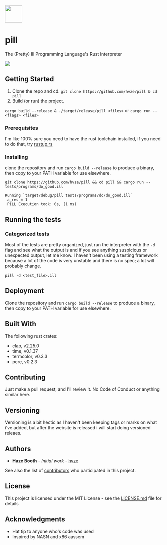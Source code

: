 <img src="https://cdn.rawgit.com/hvze/pill/7563861d/images/pill_logo.svg" width=55/> 


# pill

The (Pretty) Ill Programming Language's Rust Interpreter

<img src="https://cdn.rawgit.com/hvze/pill/2310b6b1/images/fizzbuzz.png" />

## Getting Started

1. Clone the repo and cd.
`git clone https://github.com/hvze/pill & cd pill`
2. Build (or run) the project.

`cargo build --release & ./target/release/pill <files>`
or 
`cargo run -- <flags> <files>`


### Prerequisites

I'm like 100% sure you need to have the rust toolchain installed, if you need to do that, try [rustup.rs](https://rustup.rs)


### Installing

clone the repository and run `cargo build --release` to produce a binary, then copy to your PATH variable for use elsewhere.

`git clone https://github.com/hvze/pill && cd pill && cargo run -- tests/programs/do_good.ill`

```Finished dev [unoptimized + debuginfo] target(s) in 0.0 secs
Running `target/debug/pill tests/programs/do/do_good.ill`
 a_res = 1
 PILL Execution took: 0s, (1 ms)
```

## Running the tests

### Categorized tests

Most of the tests are pretty organized, just run the interpreter with the `-d` flag and see what the output is and if you see anything suspicious or unexpected output, let me know. I haven't been using a testing framework because a lot of the code is very unstable and there is no spec; a lot will probably change.


```
pill -d <test_file>.ill
```

## Deployment

Clone the repository and run `cargo build --release` to produce a binary, then copy to your PATH variable for use elsewhere.

## Built With

The following rust crates:
* clap, v2.25.0
* time, v0.1.37
* termcolor, v0.3.3
* pcre, v0.2.3

## Contributing

Just make a pull request, and I'll review it. No Code of Conduct or anything similar here.

## Versioning

Versioning is a bit hectic as I haven't been keeping tags or marks on what i've added, but after the website is released i will start doing versioned releaes.

## Authors

* **Haze Booth** - *Initial work* - [hvze](https://github.com/hvze)

See also the list of [contributors](https://github.com/hvze/pill/contributors) who participated in this project.

## License

This project is licensed under the MIT License - see the [LICENSE.md](LICENSE.md) file for details

## Acknowledgments

* Hat tip to anyone who's code was used
* Inspired by NASN and x86 aassem

